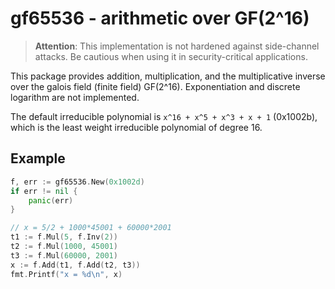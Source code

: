 # gf65536 - arithmetic over GF(2^16)

> **Attention**: This implementation is not hardened against side-channel
> attacks. Be cautious when using it in security-critical applications.

This package provides addition, multiplication, and the multiplicative inverse
over the galois field (finite field) GF(2^16). Exponentiation and discrete
logarithm are not implemented.

The default irreducible polynomial is `x^16 + x^5 + x^3 + x + 1` (0x1002b), 
which is the least weight irreducible polynomial of degree 16.

## Example
```go
f, err := gf65536.New(0x1002d)
if err != nil {
	panic(err)
}

// x = 5/2 + 1000*45001 + 60000*2001
t1 := f.Mul(5, f.Inv(2))
t2 := f.Mul(1000, 45001)
t3 := f.Mul(60000, 2001)
x := f.Add(t1, f.Add(t2, t3))
fmt.Printf("x = %d\n", x)
```